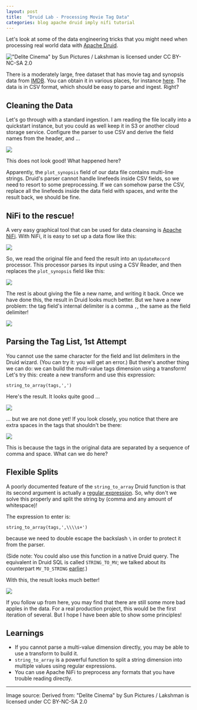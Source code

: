 ```yaml
---
layout: post
title:  "Druid Lab - Processing Movie Tag Data"
categories: blog apache druid imply nifi tutorial
---
```

Let's look at some of the data engineering tricks that you might need when processing real world data with [Apache Druid](https://druid.apache.org/).

!["Delite Cinema" by Sun Pictures / Lakshman is licensed under CC BY-NC-SA 2.0](/assets/2021-12-18-movie.jpg)

There is a moderately large, free dataset that has movie tag and synopsis data from [IMDB](https://www.imdb.com/). You can obtain it in various places, for instance [here](https://ritual.uh.edu/mpst-2018/). The data is in CSV format, which should be easy to parse and ingest. Right?

## Cleaning the Data

Let's go through with a standard ingestion. I am reading the file locally into a quickstart instance, but you could as well keep it in S3 or another cloud storage service. Configure the parser to use CSV and derive the field names from the header, and ...

![](/assets/2021-12-18-dq-1.jpg)

This does not look good! What happened here?

Apparently, the `plot_synopsis` field of our data file contains multi-line strings. Druid's parser cannot handle linefeeds inside CSV fields, so we need to resort to some preprocessing. If we can somehow parse the CSV, replace all the linefeeds inside the data field with spaces, and write the result back, we should be fine.

## NiFi to the rescue!

A very easy graphical tool that can be used for data cleansing is [Apache NiFi](https://nifi.apache.org/). With NiFi, it is easy to set up a data flow like this:

![](/assets/2021-12-18-nifi-1.jpg)

So, we read the original file and feed the result into an `UpdateRecord` processor. This processor parses its input using a CSV Reader, and then replaces the `plot_synopsis` field like this:

![](/assets/2021-12-18-nifi-2.jpg)

The rest is about giving the file a new name, and writing it back. Once we have done this, the result in Druid looks much better. But we have a new problem: the tag field's internal delimiter is a comma `,`, the same as the field delimiter!

![](/assets/2021-12-18-dq-2.jpg)

## Parsing the Tag List, 1st Attempt

You cannot use the same character for the field and list delimiters in the Druid wizard. (You can try it: you will get an error.) But there's another thing we can do: we can build the multi-value tags dimension using a transform! Let's try this: create a new transform and use this expression:
```
string_to_array(tags,',')
```
Here's the result. It looks quite good ...

![](/assets/2021-12-18-t-1.jpg)

... but we are not done yet! If you look closely, you notice that there are extra spaces in the tags that shouldn't be there:

![](/assets/2021-12-18-t-2.jpg)

This is because the tags in the original data are separated by a sequence of comma and space. What can we do here?

## Flexible Splits

A poorly documented feature of the `string_to_array` Druid function is that its second argument is actually a [regular expression](https://en.wikipedia.org/wiki/Regular_expression). So, why don't we solve this properly and split the string by (comma and any amount of whitespace)!

The expression to enter is:
```
string_to_array(tags,',\\\\s+')
```
because we need to double escape the backslash `\` in order to protect it from the parser.

(Side note: You could also use this function in a native Druid query. The equivalent in Druid SQL is called `STRING_TO_MV`; we talked about its counterpart `MV_TO_STRING` [earlier](/2021/09/25/multivalue-dimensions-in-apache-druid-part-3.markdown).)

With this, the result looks much better!

![](/assets/2021-12-18-t-3.jpg)

If you follow up from here, you may find that there are still some more bad apples in the data. For a real production project, this would be the first iteration of several. But I hope I have been able to show some principles!

## Learnings

- If you cannot parse a multi-value dimension directly, you may be able to use a transform to build it.
- `string_to_array` is a powerful function to split a string dimension into multiple values using regular expressions.
- You can use Apache NiFi to preprocess any formats that you have trouble reading directly.

---

Image source: Derived from: "Delite Cinema" by Sun Pictures / Lakshman is licensed under CC BY-NC-SA 2.0 
